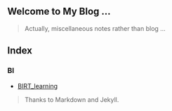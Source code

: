 ## Welcome to My Blog ...  

> Actually, miscellaneous notes rather than blog ...  

## Index

### BI
- [BIRT_learning](rush-foolish.github.io/BI/BIRT_learning)


> Thanks to Markdown and Jekyll.
